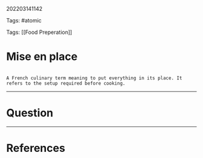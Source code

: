 202203141142

Tags: #atomic

Tags: [[Food Preperation]]

# Mise en place
```ad-Definition

A French culinary term meaning to put everything in its place. It refers to the setup required before cooking.

```

---
# Question


---
# References

